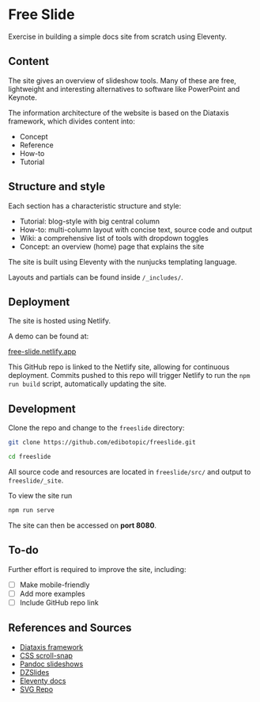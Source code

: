 # Free Slide

Exercise in building a simple docs site from scratch using Eleventy.

## Content

The site gives an overview of slideshow tools.
Many of these are free, lightweight and interesting
alternatives to software like PowerPoint and Keynote.

The information architecture of the website is based on the Diataxis framework, which divides
content into:

- Concept
- Reference
- How-to
- Tutorial

## Structure and style

Each section has a characteristic structure and style:

- Tutorial: blog-style with big central column
- How-to: multi-column layout with concise text, source code and output
- Wiki: a comprehensive list of tools with dropdown toggles
- Concept: an overview (home) page that explains the site

The site is built using Eleventy with the nunjucks templating
language.

Layouts and partials can be found inside `/_includes/`.

## Deployment

The site is hosted using Netlify.

A demo can be found at:

[free-slide.netlify.app](https://free-slide.netlify.app/) 

This GitHub repo is linked to the Netlify site, allowing for
continuous deployment.
Commits pushed to this repo will trigger Netlify to run the `npm run build` script, automatically updating the site.

## Development

Clone the repo and change to the `freeslide` directory:

```bash
git clone https://github.com/edibotopic/freeslide.git

cd freeslide
```

All source code and resources are located in `freeslide/src/`
and output to `freeslide/_site`.

To view the site run

```bash
npm run serve

```
The site can then be accessed on **port 8080**.

## To-do

Further effort is required to improve the site, including:

- [ ] Make mobile-friendly
- [ ] Add more examples
- [ ] Include GitHub repo link

## References and Sources

- [Diataxis framework](https://diataxis.fr/) 
- [CSS scroll-snap](https://developer.mozilla.org/en-US/docs/Web/CSS/scroll-snap-type) 
- [Pandoc slideshows](https://pandoc.org/chunkedhtml-demo/10-slide-shows.html) 
- [DZSlides](https://github.com/paulrouget/dzslides) 
- [Eleventy docs](https://www.11ty.dev/docs/local-installation/) 
- [SVG Repo](https://www.svgrepo.com/) 
